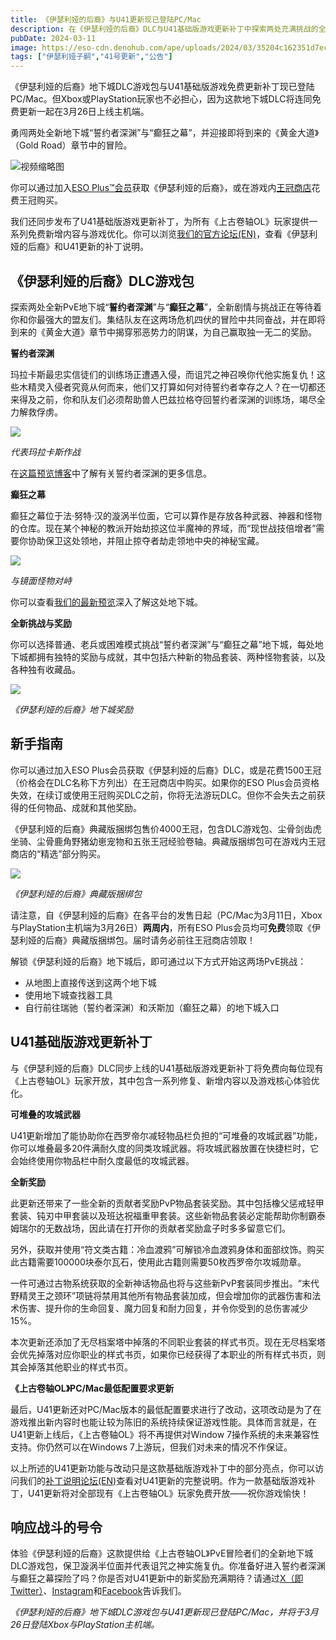 ```yaml
---
title: 《伊瑟利娅的后裔》与U41更新现已登陆PC/Mac
description: 在《伊瑟利娅的后裔》DLC与U41基础版游戏更新补丁中探索两处充满挑战的全新地下城，跟随剧情踏上前往西威尔德的旅途。
pubDate: 2024-03-11
image: https://eso-cdn.denohub.com/ape/uploads/2024/03/35204c162351d7ec78c18a29b0409270.jpg
tags: ["伊瑟利娅子嗣","41号更新","公告"]
---
```


《伊瑟利娅的后裔》地下城DLC游戏包与U41基础版游戏免费更新补丁现已登陆PC/Mac。但Xbox或PlayStation玩家也不必担心，因为这款地下城DLC将连同免费更新一起在3月26日上线主机端。

勇闯两处全新地下城“誓约者深渊”与“癫狂之幕”，并迎接即将到来的《黄金大道》（Gold Road）章节中的冒险。

![视频缩略图](https://i.ytimg.com/vi/Ogs98mww2vo/maxresdefault.jpg)

你可以通过加入[ESO Plus™会员](https://www.elderscrollsonline.com/cn/esoplus)获取《伊瑟利娅的后裔》，或在游戏内[王冠商店](https://www.elderscrollsonline.com/cn/crownstore)花费王冠购买。

我们还同步发布了U41基础版游戏更新补丁，为所有《上古卷轴OL》玩家提供一系列免费新增内容与游戏优化。你可以浏览[我们的官方论坛(EN)](https://forums.elderscrollsonline.com/en/categories/patch-notes)，查看《伊瑟利娅的后裔》和U41更新的补丁说明。

## 《伊瑟利娅的后裔》DLC游戏包

探索两处全新PvE地下城“**誓约者深渊**”与“**癫狂之幕**”，全新剧情与挑战正在等待着你和你最强大的盟友们。集结队友在这两场危机四伏的冒险中共同奋战，并在即将到来的《黄金大道》章节中揭穿邪恶势力的阴谋，为自己赢取独一无二的奖励。

**誓约者深渊**

玛拉卡斯最忠实信徒们的训练场正遭遇入侵，而诅咒之神召唤你代他实施复仇！这些木精灵入侵者究竟从何而来，他们又打算如何对待誓约者幸存之人？在一切都还来得及之前，你和队友们必须帮助兽人巴兹拉格夺回誓约者深渊的训练场，竭尽全力解救俘虏。

![](https://eso-cdn.denohub.com/ape/uploads/2024/03/b819ce9921c2c2be684c7137e4c02c05.jpg)

<p class="text-gray-500 text-sm text-center"><i>代表玛拉卡斯作战</i></p>

在[这篇预览博客](/news/post/65563)中了解有关誓约者深渊的更多信息。

**癫狂之幕**

癫狂之幕位于法·努特·汉的漩涡半位面，它可以算作是存放各种武器、神器和怪物的仓库。现在某个神秘的教派开始劫掠这位半魔神的界域，而“现世战技倍增者”需要你协助保卫这处领地，并阻止掠夺者劫走领地中央的神秘宝藏。

![](https://eso-cdn.denohub.com/ape/uploads/2024/03/462275728e42e9f5d29114261ac76f98.jpg)

<p class="text-gray-500 text-sm text-center"><i>与镜面怪物对峙</i></p>

你可以查看[我们的最新预览](/news/post/65659)深入了解这处地下城。

**全新挑战与奖励**

你可以选择普通、老兵或困难模式挑战“誓约者深渊”与“癫狂之幕”地下城，每处地下城都拥有独特的奖励与成就，其中包括六种新的物品套装、两种怪物套装，以及各种独有收藏品。

![](https://eso-cdn.denohub.com/ape/uploads/2024/03/f834d82b2a1c41f853e4d209d849b18e.jpg)

<p class="text-gray-500 text-sm text-center"><i>《伊瑟利娅的后裔》地下城奖励</i></p>

## 新手指南

你可以通过加入ESO
Plus会员获取《伊瑟利娅的后裔》DLC，或是花费1500王冠（价格会在DLC名称下方列出）在王冠商店中购买。如果你的ESO
Plus会员资格失效，在续订或使用王冠购买DLC之前，你将无法游玩DLC。但你不会失去之前获得的任何物品、成就和其他奖励。

《伊瑟利娅的后裔》典藏版捆绑包售价4000王冠，包含DLC游戏包、尘骨剑齿虎坐骑、尘骨鹿角野猪幼崽宠物和五张王冠经验卷轴。典藏版捆绑包可在游戏内王冠商店的“精选”部分购买。

![](https://eso-cdn.denohub.com/ape/uploads/2024/03/dcf04ee0cbc67f136922edb9f4c415ee.jpg)

<p class="text-gray-500 text-sm text-center"><i>《伊瑟利娅的后裔》典藏版捆绑包</i></p>

请注意，自《伊瑟利娅的后裔》在各平台的发售日起（PC/Mac为3月11日，Xbox与PlayStation主机端为3月26日）**两周内**，所有ESO
Plus会员均可**免费**领取《伊瑟利娅的后裔》典藏版捆绑包。届时请务必前往王冠商店领取！

解锁《伊瑟利娅的后裔》地下城后，即可通过以下方式开始这两场PvE挑战：

- 从地图上直接传送到这两个地下城
- 使用地下城查找器工具
- 自行前往瑞驰（誓约者深渊）和沃斯加（癫狂之幕）的地下城入口

## U41基础版游戏更新补丁

与《伊瑟利娅的后裔》DLC同步上线的U41基础版游戏更新补丁将免费向每位现有《上古卷轴OL》玩家开放，其中包含一系列修复、新增内容以及游戏核心体验优化。

**可堆叠的攻城武器**

U41更新增加了能协助你在西罗帝尔减轻物品栏负担的“可堆叠的攻城武器”功能，你可以堆叠最多20件满耐久度的同类攻城武器。将攻城武器放置在快捷栏时，它会始终使用你物品栏中耐久度最低的攻城武器。

**全新奖励**

此更新还带来了一些全新的贡献者奖励PvP物品套装奖励。其中包括橡父惩戒轻甲套装、钝刃中甲套装以及班达祝福重甲套装。这些新物品套装必定能帮助你制霸泰姆瑞尔的无数战场，因此请在打开你的贡献者奖励盒子时多多留意它们。

另外，获取并使用“符文类古籍：冷血渡鸦”可解锁冷血渡鸦身体和面部纹饰。购买此古籍需要100000块泰尔瓦石，使用此古籍则需要50枚西罗帝尔攻城勋章。

一件可通过古物系统获取的全新神话物品也将与这些新PvP套装同步推出。“末代野精灵王之颈环”项链将禁用其他所有物品套装加成，但会增加你的武器伤害和法术伤害、提升你的生命回复、魔力回复和耐力回复，并令你受到的总伤害减少15%。

本次更新还添加了无尽档案塔中掉落的不同职业套装的样式书页。现在无尽档案塔会优先掉落对应你职业的样式书页，如果你已经获得了本职业的所有样式书页，则其会掉落其他职业的样式书页。

**《上古卷轴OL》PC/Mac最低配置要求更新**

最后，U41更新还对PC/Mac版本的最低配置要求进行了改动，这项改动是为了在游戏推出新内容时也能让较为陈旧的系统持续保证游戏性能。具体而言就是，在U41更新上线后，《上古卷轴OL》将不再提供对Window
7操作系统的未来兼容性支持。你仍然可以在Windows 7上游玩，但我们对未来的情况不作保证。

以上所述的U41更新功能与改动只是这款基础版游戏补丁中的部分亮点，你可以访问我们的[补丁说明论坛(EN)](https://forums.elderscrollsonline.com/en/categories/patch-notes)查看对U41更新的完整说明。作为一款基础版游戏补丁，U41更新将对全部现有《上古卷轴OL》玩家免费开放——祝你游戏愉快！

## 响应战斗的号令

体验《伊瑟利娅的后裔》这款提供给《上古卷轴OL》PvE冒险者们的全新地下城DLC游戏包，保卫漩涡半位面并代表诅咒之神实施复仇。你准备好进入誓约者深渊与癫狂之幕探险了吗？你是否对U41更新中的新奖励充满期待？请通过[X（即Twitter）](https://twitter.com/TESOnline)、[Instagram](https://www.instagram.com/elderscrollsonline/)和[Facebook](https://www.facebook.com/elderscrollsonline)告诉我们。

_《伊瑟利娅的后裔》地下城DLC游戏包与U41更新现已登陆PC/Mac，并将于3月26日登陆Xbox与PlayStation主机端。_
